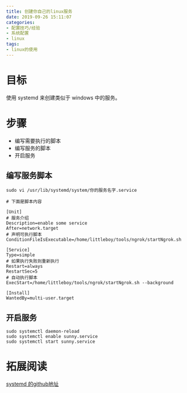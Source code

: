 ```yaml
---
title: 创建你自己的linux服务
date: 2019-09-26 15:11:07
categories:
- 配置技巧/经验
- 系统配置
- linux
tags:
- linux的使用
---
```


# 目标

使用 systemd 来创建类似于 windows 中的服务。

# 步骤

* 编写需要执行的脚本
* 编写服务的脚本
* 开启服务

## 编写服务脚本

```shell
sudo vi /usr/lib/systemd/system/你的服务名字.service

# 下面是脚本内容

[Unit]
# 服务介绍
Description=enable some service
After=network.target
# 声明可执行脚本
ConditionFileIsExecutable=/home/littleboy/tools/ngrok/startNgrok.sh

[Service]
Type=simple
# 如果执行失败则重新执行
Restart=always
RestartSec=5
# 自动执行脚本
ExecStart=/home/littleboy/tools/ngrok/startNgrok.sh --background

[Install]
WantedBy=multi-user.target
```

## 开启服务

```shell
sudo systemctl daemon-reload
sudo systemctl enable sunny.service
sudo systemctl start sunny.service
```

# 拓展阅读

[systemd 的github地址](https://github.com/systemd/systemd)
